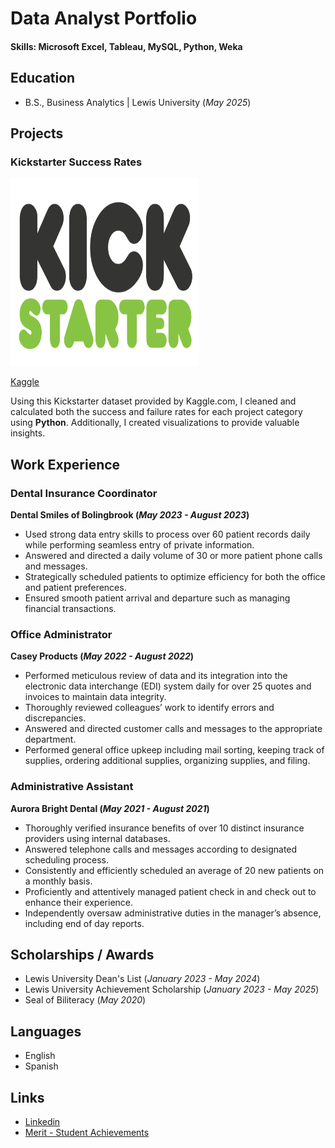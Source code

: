 # Data Analyst Portfolio

#### Skills: Microsoft Excel, Tableau, MySQL, Python, Weka

## Education
- B.S., Business Analytics | Lewis University (_May 2025_)

## Projects
### Kickstarter Success Rates
<img src="/images/kickstarter_logo.png" width="300" height="300"/>

[Kaggle](https://www.kaggle.com/code/cavalos018/kickstarter-success-rates)

Using this Kickstarter dataset provided by Kaggle.com, I cleaned and calculated both the success and failure rates for each project category using **Python**. Additionally, I created visualizations to provide valuable insights.

## Work Experience

### Dental Insurance Coordinator
**Dental Smiles of Bolingbrook (_May 2023 - August 2023_)**
- Used strong data entry skills to process over 60 patient records daily while performing seamless entry of private information.
- Answered and directed a daily volume of 30 or more patient phone calls and messages.
- Strategically scheduled patients to optimize efficiency for both the office and patient preferences.
- Ensured smooth patient arrival and departure such as managing financial transactions. 

### Office Administrator 
**Casey Products (_May 2022 - August 2022_)**
- Performed meticulous review of data and its integration into the electronic data interchange (EDI) system daily for over 25 quotes and invoices to maintain data integrity.
- Thoroughly reviewed colleagues’ work to identify errors and discrepancies.
- Answered and directed customer calls and messages to the appropriate department.
- Performed general office upkeep including mail sorting, keeping track of supplies, ordering additional supplies, organizing supplies, and filing.

### Administrative Assistant
**Aurora Bright Dental (_May 2021 - August 2021_)**
- Thoroughly verified insurance benefits of over 10 distinct insurance providers using internal databases.
- Answered telephone calls and messages according to designated scheduling process.
- Consistently and efficiently scheduled an average of 20 new patients on a monthly basis.
- Proficiently and attentively managed patient check in and check out to enhance their experience.
- Independently oversaw administrative duties in the manager’s absence, including end of day reports.

## Scholarships / Awards
- Lewis University Dean's List (_January 2023 - May 2024_)
- Lewis University Achievement Scholarship (_January 2023 - May 2025_)
- Seal of Biliteracy (_May 2020_)

## Languages
- English
- Spanish

## Links
- [Linkedin](https://www.linkedin.com/in/claudiaavalos18/)
- [Merit - Student Achievements](https://meritpages.com/claudiaavalos)
